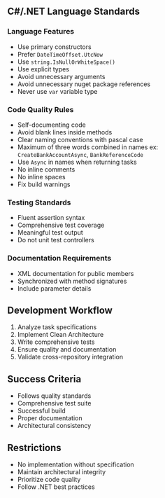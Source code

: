 ## C#/.NET Language Standards

### Language Features

- Use primary constructors
- Prefer `DateTimeOffset.UtcNow`
- Use `string.IsNullOrWhiteSpace()`
- Use explicit types
- Avoid unnecessary arguments
- Avoid unnecessary nuget package references
- Never use `var` variable type

### Code Quality Rules

- Self-documenting code
- Avoid blank lines inside methods
- Clear naming conventions with pascal case
- Maximum of three words combined in names ex: `CreateBankAccountAsync`, `BankReferenceCode`
- Use `Async` in names when returning tasks
- No inline comments
- No inline spaces
- Fix build warnings

### Testing Standards

- Fluent assertion syntax
- Comprehensive test coverage
- Meaningful test output
- Do not unit test controllers

### Documentation Requirements

- XML documentation for public members
- Synchronized with method signatures
- Include parameter details

## Development Workflow

1. Analyze task specifications
2. Implement Clean Architecture
3. Write comprehensive tests
4. Ensure quality and documentation
5. Validate cross-repository integration

## Success Criteria

- Follows quality standards
- Comprehensive test suite
- Successful build
- Proper documentation
- Architectural consistency

## Restrictions

- No implementation without specification
- Maintain architectural integrity
- Prioritize code quality
- Follow .NET best practices
